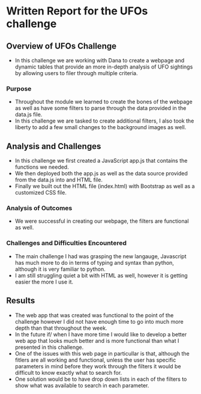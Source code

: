 # Written Report for the UFOs challenge

## Overview of UFOs  Challenge 

- In this challenge we are working with Dana to create a webpage and dynamic tables that provide an more in-depth analysis of UFO sightings by allowing users to filer through multiple criteria.

### Purpose

- Throughout the module we learned to create the bones of the webpage as well as have some filters to parse through the data provided in the data.js file. 
- In this challenge we are tasked to create additional filters, I also took the liberty to add a few small changes to the background images as well.   

## Analysis and Challenges

- In this challenge we first created a JavaScript app.js that contains the functions we needed. 
- We then deployed both the app.js as well as the data source provided from the data.js into and HTML file.
- Finally we built out the HTML file (index.html) with Bootstrap as well as a customized CSS file. 

### Analysis of Outcomes 

- We were successful in creating our webpage, the filters are functional as well.

### Challenges and Difficulties Encountered

- The main challenge I had was grasping the new langauge, Javascript has much more to do in terms of typing and syntax than python, although it is very familiar to python.
- I am still struggling quiet a bit with HTML as well, however it is getting easier the more I use it.   

## Results
- The web app that was created was functional to the point of the challenge however I did not have enough time to go into much more depth than that throughout the week.
- In the future if/ when I have more time I would like to develop a better web app that looks much better and is more functional than what I presented in this challenge. 
- One of the issues with this web page in particullar is that, although the fitlers are all working and functional, unless the user has specific parameters in mind before they work through the filters it would be difficult to know exactly what to search for. 
- One solution would be to have drop down lists in each of the filters to show what was available to search in each parameter. 

 

